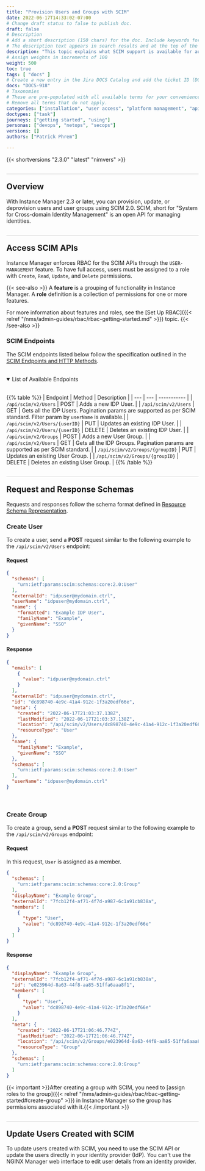 ```yaml
---
title: "Provision Users and Groups with SCIM"
date: 2022-06-17T14:33:02-07:00
# Change draft status to false to publish doc.
draft: false
# Description
# Add a short description (150 chars) for the doc. Include keywords for SEO. 
# The description text appears in search results and at the top of the doc.
description: "This topic explains what SCIM support is available for automating the management of user identity lifecycles."
# Assign weights in increments of 100
weight: 500
toc: true
tags: [ "docs" ]
# Create a new entry in the Jira DOCS Catalog and add the ticket ID (DOCS-<number>) below
docs: "DOCS-918"
# Taxonomies
# These are pre-populated with all available terms for your convenience.
# Remove all terms that do not apply.
categories: ["installation", "user access", "platform management", "api management", "security"]
doctypes: ["task"]
journeys: ["getting started", "using"]
personas: ["devops", "netops", "secops"]
versions: []
authors: ["Patrick Phrem"]

---
```


<style>
h2 {
  border-top: 1px solid #ccc;
  padding-top:20px;
}
</style>

{{< shortversions "2.3.0" "latest" "nimvers" >}}

## Overview

With Instance Manager 2.3 or later, you can provision, update, or deprovision users and user groups using SCIM 2.0. SCIM, short for "System for Cross-domain Identity Management" is an open API for managing identities.

## Access SCIM APIs

Instance Manager enforces RBAC for the SCIM APIs through the `USER-MANAGEMENT` feature. To have full access, users must be assigned to a role with `Create`, `Read`, `Update`, and `Delete` permissions.

{{< see-also >}}
A **feature** is a grouping of functionality in Instance Manager. A **role** definition is a collection of permissions for one or more features.

For more information about features and roles, see the [Set Up RBAC]({{< relref "/nms/admin-guides/rbac/rbac-getting-started.md" >}}) topic.
{{< /see-also >}}

### SCIM Endpoints

The SCIM endpoints listed below follow the specification outlined in the [SCIM Endpoints and HTTP Methods](https://datatracker.ietf.org/doc/html/rfc7644#section-3.2).

<br>

<details open>
 <summary>List of Available Endpoints</summary>

<br>

{{% table %}}
| Endpoint | Method | Description |
| --- | --- | ----------- |
| `/api/scim/v2/Users` | POST | Adds a new IDP User. |
| `/api/scim/v2/Users` | GET | Gets all the IDP Users. Pagination params are supported as per SCIM standard. Filter param by `userName` is available.|
| `/api/scim/v2/Users/{userID}` | PUT | Updates an existing IDP User. |
| `/api/scim/v2/Users/{userID}` | DELETE | Deletes an existing IDP User. |
| `/api/scim/v2/Groups` | POST | Adds a new User Group. |
| `/api/scim/v2/Users` | GET | Gets all the IDP Groups. Pagination params are supported as per SCIM standard. |
| `/api/scim/v2/Groups/{groupID}` | PUT | Updates an existing User Group. |
| `/api/scim/v2/Groups/{groupID}` | DELETE | Deletes an existing User Group. |
{{% /table %}}
</details>

## Request and Response Schemas

Requests and responses follow the schema format defined in [Resource Schema Representation](https://datatracker.ietf.org/doc/html/rfc7643#section-8.7.1).

### Create User

To create a user, send a **POST** request similar to the following example to the `/api/scim/v2/Users` endpoint:

#### Request

```json
{
  "schemas": [
    "urn:ietf:params:scim:schemas:core:2.0:User"
  ],
  "externalId": "idpuser@mydomain.ctrl",
  "userName": "idpuser@mydomain.ctrl",
  "name": {
    "formatted": "Example IDP User",
    "familyName": "Example",
    "givenName": "SSO"
  }
}
```

#### Response

```json
{
  "emails": [
    {
      "value": "idpuser@mydomain.ctrl"
    }
  ],
  "externalId": "idpuser@mydomain.ctrl",
  "id": "dc898740-4e9c-41a4-912c-1f3a20edf66e",
  "meta": {
    "created": "2022-06-17T21:03:37.138Z",
    "lastModified": "2022-06-17T21:03:37.138Z",
    "location": "/api/scim/v2/Users/dc898740-4e9c-41a4-912c-1f3a20edf66e",
    "resourceType": "User"
  },
  "name": {
    "familyName": "Example",
    "givenName": "SSO"
  },
  "schemas": [
    "urn:ietf:params:scim:schemas:core:2.0:User"
  ],
  "userName": "idpuser@mydomain.ctrl"
}
```

<br>

### Create Group

To create a group, send a **POST** request similar to the following example to the `/api/scim/v2/Groups` endpoint:

#### Request

In this request, `User` is assigned as a member.

```json
{
  "schemas": [
    "urn:ietf:params:scim:schemas:core:2.0:Group"
  ],
  "displayName": "Example Group",
  "externalId": "7fcb12f4-af71-4f7d-a987-6c1a91cb838a",
  "members": [
    {
      "type": "User",
      "value": "dc898740-4e9c-41a4-912c-1f3a20edf66e"
    }
  ]
}
```

#### Response

```json
{
  "displayName": "Example Group",
  "externalId": "7fcb12f4-af71-4f7d-a987-6c1a91cb838a",
  "id": "e023964d-8a63-44f8-aa85-51ffa6aaa8f1",
  "members": [
    {
      "type": "User",
      "value": "dc898740-4e9c-41a4-912c-1f3a20edf66e"
    }
  ],
  "meta": {
    "created": "2022-06-17T21:06:46.774Z",
    "lastModified": "2022-06-17T21:06:46.774Z",
    "location": "/api/scim/v2/Groups/e023964d-8a63-44f8-aa85-51ffa6aaa8f1",
    "resourceType": "Group"
  },
  "schemas": [
    "urn:ietf:params:scim:schemas:core:2.0:Group"
  ]
}
```

{{< important >}}After creating a group with SCIM, you need to [assign roles to the group]({{< relref "/nms/admin-guides/rbac/rbac-getting-started#create-group" >}}) in Instance Manager so the group has permissions associated with it.{{< /important >}}

## Update Users Created with SCIM

To update users created with SCIM, you need to use the SCIM API or update the users directly in your identity provider (IdP). You can't use the NGINX Manager web interface to edit user details from an identity provider.
